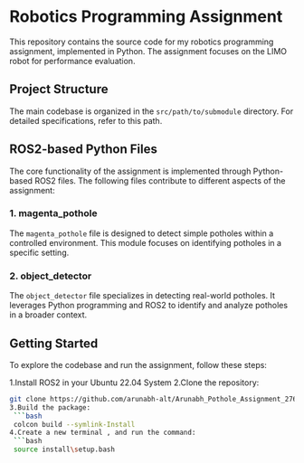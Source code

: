 # Robotics Programming Assignment

This repository contains the source code for my robotics programming assignment, implemented in Python. The assignment focuses on the LIMO robot for performance evaluation.

## Project Structure

The main codebase is organized in the `src/path/to/submodule` directory. For detailed specifications, refer to this path.

## ROS2-based Python Files

The core functionality of the assignment is implemented through Python-based ROS2 files. The following files contribute to different aspects of the assignment:

### 1. magenta_pothole

The `magenta_pothole` file is designed to detect simple potholes within a controlled environment. This module focuses on identifying potholes in a specific setting.

### 2. object_detector

The `object_detector` file specializes in detecting real-world potholes. It leverages Python programming and ROS2 to identify and analyze potholes in a broader context.

## Getting Started

To explore the codebase and run the assignment, follow these steps:

1.Install ROS2 in your Ubuntu 22.04 System 
2.Clone the repository:
   ```bash
   git clone https://github.com/arunabh-alt/Arunabh_Pothole_Assignment_27674565.git
3.Build the package:
    ```bash
    colcon build --symlink-Install
4.Create a new terminal , and run the command:
    ```bash  
    source install\setup.bash  
